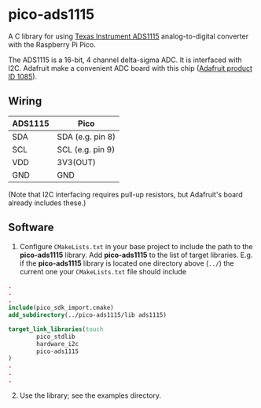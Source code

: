 # pico-ads1115

A C library for using [Texas Instrument ADS1115](https://www.ti.com/product/ADS1115) analog-to-digital converter with the Raspberry Pi Pico.

The ADS1115 is a 16-bit, 4 channel delta-sigma ADC. It is interfaced with I2C. Adafruit make a convenient ADC board with this chip ([Adafruit product ID 1085](https://www.adafruit.com/product/1085)).


## Wiring

ADS1115 | Pico 
--------|-----
SDA | SDA (e.g. pin 8)
SCL | SCL (e.g. pin 9)
VDD | 3V3(OUT)
GND | GND

(Note that I2C interfacing requires pull-up resistors, but Adafruit's board already includes these.)

## Software

1. Configure `CMakeLists.txt` in your base project to include the path to the **pico-ads1115** library. Add **pico-ads1115** to the list of target libraries. E.g. if the **pico-ads1115** library is located one directory above (`../`) the current one your `CMakeLists.txt` file should include
```cmake
.
.
.
include(pico_sdk_import.cmake)
add_subdirectory(../pico-ads1115/lib ads1115)

target_link_libraries(touch
        pico_stdlib
        hardware_i2c
        pico-ads1115
)
.
.
.
```

2. Use the library; see the examples directory.
